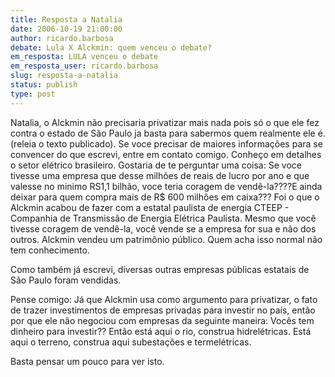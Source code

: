 ```yaml
---
title: Resposta a Natalia
date: 2006-10-19 21:00:00
author: ricardo.barbosa
debate: Lula X Alckmin: quem venceu o debate?
em_resposta: LULA venceu o debate
em_resposta_user: ricardo.barbosa
slug: resposta-a-natalia
status: publish 
type: post
---
```


Natalia, o Alckmin não precisaria privatizar mais nada pois só o que ele fez contra o estado de São Paulo ja basta para sabermos quem realmente ele é.(releia o texto publicado). Se voce precisar de maiores informações para se convencer do que escrevi, entre em contato comigo. Conheço em detalhes o setor elétrico brasileiro. Gostaria de te perguntar uma coisa: Se voce tivesse uma empresa que desse milhões de reais de lucro por ano e que valesse no minimo RS1,1 bilhão, voce teria coragem de vendê-la????E ainda deixar para quem compra mais de R$ 600 milhôes em caixa??? Foi o que o Alckmin acabou de fazer com a estatal paulista de energia CTEEP - Companhia de Transmissão de Energia Elétrica Paulista. Mesmo que você tivesse coragem de vendê-la, você vende se a empresa for sua e não dos outros. Alckmin vendeu um patrimônio público. Quem acha isso normal não tem conhecimento.
 
Como também já escrevi, diversas outras empresas públicas estatais de São Paulo foram vendidas.
 
Pense comigo: Já que Alckmin usa como argumento para privatizar, o fato de trazer investimentos de empresas privadas para investir no país, então por que ele não negociou com empresas da seguinte maneira: Vocês tem dinheiro para investir?? Então está aqui o rio, construa hidrelétricas. Está aqui o terreno, construa aqui subestações e termelétricas.
 
Basta pensar um pouco para ver isto.
